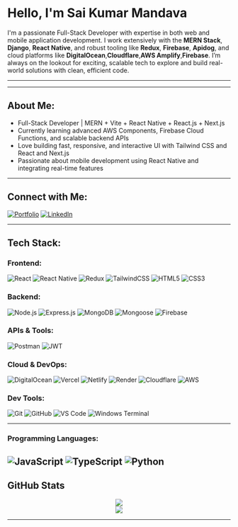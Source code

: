 # Hello, I'm Sai Kumar Mandava

I'm a passionate Full-Stack Developer with expertise in both web and mobile application development. I work extensively with the **MERN Stack**, **Django**, **React Native**, and robust tooling like **Redux**, **Firebase**, **Apidog**, and cloud platforms like **DigitalOcean**,**Cloudflare**,**AWS Amplify**,**Firebase**. I’m always on the lookout for exciting, scalable tech to explore and build real-world solutions with clean, efficient code.

---
---

## About Me:

-  Full-Stack Developer | MERN + Vite + React Native + React.js + Next.js
-  Currently learning advanced AWS Components, Firebase Cloud Functions, and scalable backend APIs
-  Love building fast, responsive, and interactive UI with Tailwind CSS and React and Next.js
-  Passionate about mobile development using React Native and integrating real-time features


---

## Connect with Me:

[![Portfolio](https://img.shields.io/badge/My%20Portfolio-purple?style=for-the-badge)](https://sai-portfolio-2e3b5.firebaseapp.com/)
[![LinkedIn](https://img.shields.io/badge/LinkedIn-blue?style=for-the-badge&logo=linkedin&logoColor=white)](https://www.linkedin.com/in/mandava-sai-kumar-757411234)


---

## Tech Stack:

### Frontend:
![React](https://img.shields.io/badge/React-20232A?style=for-the-badge&logo=react&logoColor=61DAFB)
![React Native](https://img.shields.io/badge/React%20Native-20232A?style=for-the-badge&logo=react&logoColor=61DAFB)
![Redux](https://img.shields.io/badge/Redux-764ABC?style=for-the-badge&logo=redux&logoColor=white)
![TailwindCSS](https://img.shields.io/badge/Tailwind_CSS-38B2AC?style=for-the-badge&logo=tailwind-css&logoColor=white)
![HTML5](https://img.shields.io/badge/HTML5-E34F26?style=for-the-badge&logo=html5&logoColor=white)
![CSS3](https://img.shields.io/badge/CSS3-1572B6?style=for-the-badge&logo=css3&logoColor=white)



### Backend:
![Node.js](https://img.shields.io/badge/Node.js-339933?style=for-the-badge&logo=node.js&logoColor=white)
![Express.js](https://img.shields.io/badge/Express.js-000000?style=for-the-badge&logo=express&logoColor=white)
![MongoDB](https://img.shields.io/badge/MongoDB-4EA94B?style=for-the-badge&logo=mongodb&logoColor=white)
![Mongoose](https://img.shields.io/badge/Mongoose-880000?style=for-the-badge&logo=mongoose&logoColor=white)
![Firebase](https://img.shields.io/badge/Firebase-FFCA28?style=for-the-badge&logo=firebase&logoColor=black)


### APIs & Tools:
![Postman](https://img.shields.io/badge/Postman-F76935?style=for-the-badge&logo=postman&logoColor=white)
![JWT](https://img.shields.io/badge/JWT-000000?style=for-the-badge&logo=jsonwebtokens&logoColor=white)

### Cloud & DevOps:
![DigitalOcean](https://img.shields.io/badge/DigitalOcean-0080FF?style=for-the-badge&logo=digitalocean&logoColor=white)
![Vercel](https://img.shields.io/badge/Vercel-000000?style=for-the-badge&logo=vercel&logoColor=white)
![Netlify](https://img.shields.io/badge/Netlify-00C7B7?style=for-the-badge&logo=netlify&logoColor=white)
![Render](https://img.shields.io/badge/Render-blue?style=for-the-badge&logo=render&logoColor=white)
![Cloudflare](https://img.shields.io/badge/Cloudflare-orange?style=for-the-badge&logo=cloudflare&logoColor=white)
![AWS](https://img.shields.io/badge/AWS-white?style=for-the-badge&logo=amazonaws&logoColor=black)




### Dev Tools:
![Git](https://img.shields.io/badge/Git-F05032?style=for-the-badge&logo=git&logoColor=white)
![GitHub](https://img.shields.io/badge/GitHub-181717?style=for-the-badge&logo=github&logoColor=white)
![VS Code](https://img.shields.io/badge/VS_Code-007ACC?style=for-the-badge&logo=visual-studio-code&logoColor=white)
![Windows Terminal](https://img.shields.io/badge/Windows_Terminal-4D4D4D?style=for-the-badge&logo=windows-terminal&logoColor=white)

---
### Programming Languages:
![JavaScript](https://img.shields.io/badge/JavaScript-F7DF1E?style=for-the-badge&logo=javascript&logoColor=black)
![TypeScript](https://img.shields.io/badge/TypeScript-3178C6?style=for-the-badge&logo=typescript&logoColor=white)
![Python](https://img.shields.io/badge/Python-3776AB?style=for-the-badge&logo=python&logoColor=white)
---

## GitHub Stats

<p align="center">
  <img src="https://github-readme-stats.vercel.app/api?username=SaiKumarMandava&show_icons=true&theme=radical" />
  <br/>
  <img src="https://github-readme-streak-stats.herokuapp.com/?user=SaiKumarMandava&theme=radical" />
</p>

---
